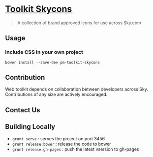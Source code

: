 [Toolkit Skycons](http://skyglobal.github.io/toolkit-skycons/) 
========================

> A collection of brand approved icons for use across Sky.com

## Usage

### Include CSS in your own project

`bower install --save-dev pm-toolkit-skycons`

## Contribution

Web toolkit depends on collaboration between developers across Sky. Contributions of any size are actively encouraged.

## Contact Us


## Building Locally

 * `grunt serve` : serves the project on port 3456
 * `grunt release:bower` : release the code to bower
 * `grunt release:gh-pages` : push the latest vsersion to gh-pages

